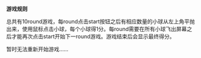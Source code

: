 **游戏规则**总共有10round游戏，每round点击start按钮之后有相应数量的小球从左上角平抛出来，使用鼠标点击小球，每个小球得1分。每round需要在所有小球飞出屏幕之后才能再次点击start开始下一round游戏。游戏结束后会显示最终得分。暂时无法重新开始游戏……